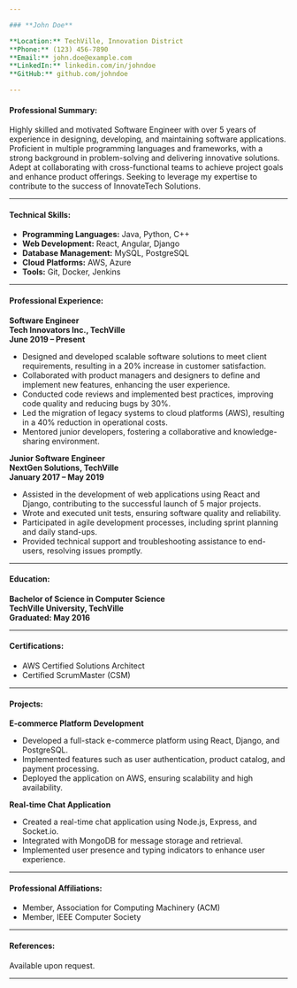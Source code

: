 ```yaml
---

### **John Doe**

**Location:** TechVille, Innovation District  
**Phone:** (123) 456-7890  
**Email:** john.doe@example.com  
**LinkedIn:** linkedin.com/in/johndoe  
**GitHub:** github.com/johndoe

---
```


#### **Professional Summary:**
Highly skilled and motivated Software Engineer with over 5 years of experience in designing, developing, and maintaining software applications. Proficient in multiple programming languages and frameworks, with a strong background in problem-solving and delivering innovative solutions. Adept at collaborating with cross-functional teams to achieve project goals and enhance product offerings. Seeking to leverage my expertise to contribute to the success of InnovateTech Solutions.

---

#### **Technical Skills:**
- **Programming Languages:** Java, Python, C++
- **Web Development:** React, Angular, Django
- **Database Management:** MySQL, PostgreSQL
- **Cloud Platforms:** AWS, Azure
- **Tools:** Git, Docker, Jenkins

---

#### **Professional Experience:**

**Software Engineer**  
**Tech Innovators Inc., TechVille**  
**June 2019 – Present**

- Designed and developed scalable software solutions to meet client requirements, resulting in a 20% increase in customer satisfaction.
- Collaborated with product managers and designers to define and implement new features, enhancing the user experience.
- Conducted code reviews and implemented best practices, improving code quality and reducing bugs by 30%.
- Led the migration of legacy systems to cloud platforms (AWS), resulting in a 40% reduction in operational costs.
- Mentored junior developers, fostering a collaborative and knowledge-sharing environment.

**Junior Software Engineer**  
**NextGen Solutions, TechVille**  
**January 2017 – May 2019**

- Assisted in the development of web applications using React and Django, contributing to the successful launch of 5 major projects.
- Wrote and executed unit tests, ensuring software quality and reliability.
- Participated in agile development processes, including sprint planning and daily stand-ups.
- Provided technical support and troubleshooting assistance to end-users, resolving issues promptly.

---

#### **Education:**

**Bachelor of Science in Computer Science**  
**TechVille University, TechVille**  
**Graduated: May 2016**

---

#### **Certifications:**
- AWS Certified Solutions Architect
- Certified ScrumMaster (CSM)

---

#### **Projects:**

**E-commerce Platform Development**  
- Developed a full-stack e-commerce platform using React, Django, and PostgreSQL.
- Implemented features such as user authentication, product catalog, and payment processing.
- Deployed the application on AWS, ensuring scalability and high availability.

**Real-time Chat Application**  
- Created a real-time chat application using Node.js, Express, and Socket.io.
- Integrated with MongoDB for message storage and retrieval.
- Implemented user presence and typing indicators to enhance user experience.

---

#### **Professional Affiliations:**
- Member, Association for Computing Machinery (ACM)
- Member, IEEE Computer Society

---

#### **References:**
Available upon request.

---